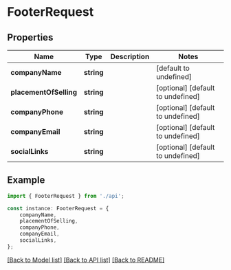 # FooterRequest


## Properties

Name | Type | Description | Notes
------------ | ------------- | ------------- | -------------
**companyName** | **string** |  | [default to undefined]
**placementOfSelling** | **string** |  | [optional] [default to undefined]
**companyPhone** | **string** |  | [optional] [default to undefined]
**companyEmail** | **string** |  | [optional] [default to undefined]
**socialLinks** | **string** |  | [optional] [default to undefined]

## Example

```typescript
import { FooterRequest } from './api';

const instance: FooterRequest = {
    companyName,
    placementOfSelling,
    companyPhone,
    companyEmail,
    socialLinks,
};
```

[[Back to Model list]](../README.md#documentation-for-models) [[Back to API list]](../README.md#documentation-for-api-endpoints) [[Back to README]](../README.md)
